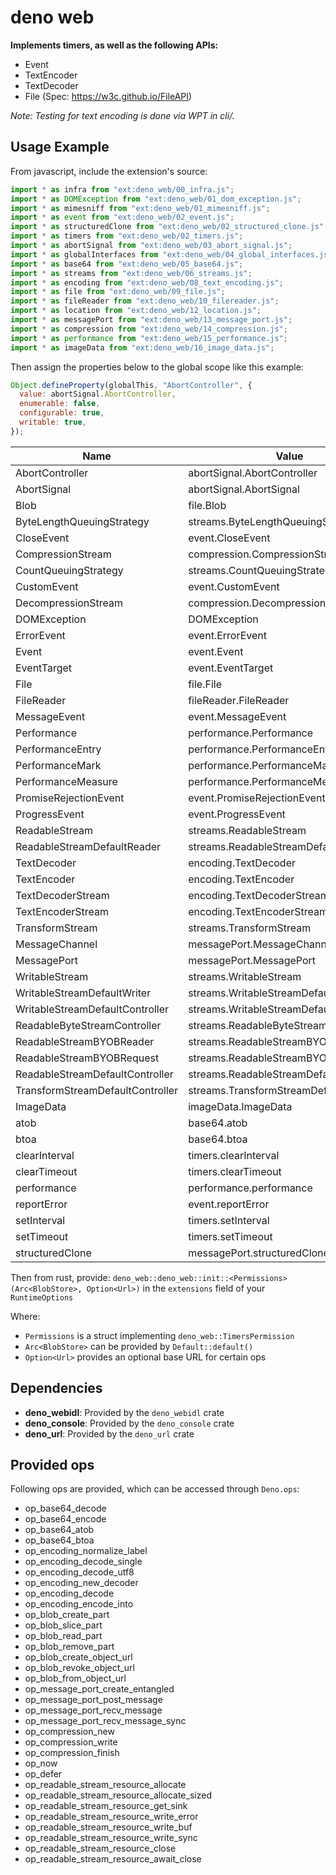 # deno web

**Implements timers, as well as the following APIs:**

- Event
- TextEncoder
- TextDecoder
- File (Spec: https://w3c.github.io/FileAPI)

_Note: Testing for text encoding is done via WPT in cli/._

## Usage Example

From javascript, include the extension's source:

```javascript
import * as infra from "ext:deno_web/00_infra.js";
import * as DOMException from "ext:deno_web/01_dom_exception.js";
import * as mimesniff from "ext:deno_web/01_mimesniff.js";
import * as event from "ext:deno_web/02_event.js";
import * as structuredClone from "ext:deno_web/02_structured_clone.js";
import * as timers from "ext:deno_web/02_timers.js";
import * as abortSignal from "ext:deno_web/03_abort_signal.js";
import * as globalInterfaces from "ext:deno_web/04_global_interfaces.js";
import * as base64 from "ext:deno_web/05_base64.js";
import * as streams from "ext:deno_web/06_streams.js";
import * as encoding from "ext:deno_web/08_text_encoding.js";
import * as file from "ext:deno_web/09_file.js";
import * as fileReader from "ext:deno_web/10_filereader.js";
import * as location from "ext:deno_web/12_location.js";
import * as messagePort from "ext:deno_web/13_message_port.js";
import * as compression from "ext:deno_web/14_compression.js";
import * as performance from "ext:deno_web/15_performance.js";
import * as imageData from "ext:deno_web/16_image_data.js";
```

Then assign the properties below to the global scope like this example:

```javascript
Object.defineProperty(globalThis, "AbortController", {
  value: abortSignal.AbortController,
  enumerable: false,
  configurable: true,
  writable: true,
});
```

| Name                             | Value                                    | enumerable | configurable | writeable |
| -------------------------------- | ---------------------------------------- | ---------- | ------------ | --------- |
| AbortController                  | abortSignal.AbortController              | false      | true         | true      |
| AbortSignal                      | abortSignal.AbortSignal                  | false      | true         | true      |
| Blob                             | file.Blob                                | false      | true         | true      |
| ByteLengthQueuingStrategy        | streams.ByteLengthQueuingStrategy        |            |              |           |
| CloseEvent                       | event.CloseEvent                         | false      | true         | true      |
| CompressionStream                | compression.CompressionStream            | false      | true         | true      |
| CountQueuingStrategy             | streams.CountQueuingStrategy             |            |              |           |
| CustomEvent                      | event.CustomEvent                        | false      | true         | true      |
| DecompressionStream              | compression.DecompressionStream          | false      | true         | true      |
| DOMException                     | DOMException                             | false      | true         | true      |
| ErrorEvent                       | event.ErrorEvent                         | false      | true         | true      |
| Event                            | event.Event                              | false      | true         | true      |
| EventTarget                      | event.EventTarget                        | false      | true         | true      |
| File                             | file.File                                | false      | true         | true      |
| FileReader                       | fileReader.FileReader                    | false      | true         | true      |
| MessageEvent                     | event.MessageEvent                       | false      | true         | true      |
| Performance                      | performance.Performance                  | false      | true         | true      |
| PerformanceEntry                 | performance.PerformanceEntry             | false      | true         | true      |
| PerformanceMark                  | performance.PerformanceMark              | false      | true         | true      |
| PerformanceMeasure               | performance.PerformanceMeasure           | false      | true         | true      |
| PromiseRejectionEvent            | event.PromiseRejectionEvent              | false      | true         | true      |
| ProgressEvent                    | event.ProgressEvent                      | false      | true         | true      |
| ReadableStream                   | streams.ReadableStream                   | false      | true         | true      |
| ReadableStreamDefaultReader      | streams.ReadableStreamDefaultReader      |            |              |           |
| TextDecoder                      | encoding.TextDecoder                     | false      | true         | true      |
| TextEncoder                      | encoding.TextEncoder                     | false      | true         | true      |
| TextDecoderStream                | encoding.TextDecoderStream               | false      | true         | true      |
| TextEncoderStream                | encoding.TextEncoderStream               | false      | true         | true      |
| TransformStream                  | streams.TransformStream                  | false      | true         | true      |
| MessageChannel                   | messagePort.MessageChannel               | false      | true         | true      |
| MessagePort                      | messagePort.MessagePort                  | false      | true         | true      |
| WritableStream                   | streams.WritableStream                   | false      | true         | true      |
| WritableStreamDefaultWriter      | streams.WritableStreamDefaultWriter      |            |              |           |
| WritableStreamDefaultController  | streams.WritableStreamDefaultController  |            |              |           |
| ReadableByteStreamController     | streams.ReadableByteStreamController     |            |              |           |
| ReadableStreamBYOBReader         | streams.ReadableStreamBYOBReader         |            |              |           |
| ReadableStreamBYOBRequest        | streams.ReadableStreamBYOBRequest        |            |              |           |
| ReadableStreamDefaultController  | streams.ReadableStreamDefaultController  |            |              |           |
| TransformStreamDefaultController | streams.TransformStreamDefaultController |            |              |           |
| ImageData                        | imageData.ImageData                      | false      | true         | true      |
| atob                             | base64.atob                              | true       | true         | true      |
| btoa                             | base64.btoa                              | true       | true         | true      |
| clearInterval                    | timers.clearInterval                     | true       | true         | true      |
| clearTimeout                     | timers.clearTimeout                      | true       | true         | true      |
| performance                      | performance.performance                  | true       | true         | true      |
| reportError                      | event.reportError                        | true       | true         | true      |
| setInterval                      | timers.setInterval                       | true       | true         | true      |
| setTimeout                       | timers.setTimeout                        | true       | true         | true      |
| structuredClone                  | messagePort.structuredClone              | true       | true         | true      |

Then from rust, provide:
`deno_web::deno_web::init::<Permissions>(Arc<BlobStore>, Option<Url>)` in the
`extensions` field of your `RuntimeOptions`

Where:

- `Permissions` is a struct implementing `deno_web::TimersPermission`
- `Arc<BlobStore>` can be provided by `Default::default()`
- `Option<Url>` provides an optional base URL for certain ops

## Dependencies

- **deno_webidl**: Provided by the `deno_webidl` crate
- **deno_console**: Provided by the `deno_console` crate
- **deno_url**: Provided by the `deno_url` crate

## Provided ops

Following ops are provided, which can be accessed through `Deno.ops`:

- op_base64_decode
- op_base64_encode
- op_base64_atob
- op_base64_btoa
- op_encoding_normalize_label
- op_encoding_decode_single
- op_encoding_decode_utf8
- op_encoding_new_decoder
- op_encoding_decode
- op_encoding_encode_into
- op_blob_create_part
- op_blob_slice_part
- op_blob_read_part
- op_blob_remove_part
- op_blob_create_object_url
- op_blob_revoke_object_url
- op_blob_from_object_url
- op_message_port_create_entangled
- op_message_port_post_message
- op_message_port_recv_message
- op_message_port_recv_message_sync
- op_compression_new
- op_compression_write
- op_compression_finish
- op_now
- op_defer
- op_readable_stream_resource_allocate
- op_readable_stream_resource_allocate_sized
- op_readable_stream_resource_get_sink
- op_readable_stream_resource_write_error
- op_readable_stream_resource_write_buf
- op_readable_stream_resource_write_sync
- op_readable_stream_resource_close
- op_readable_stream_resource_await_close
